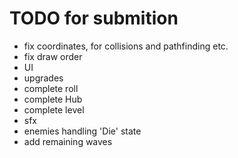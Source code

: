 # TODO for submition

- fix coordinates, for collisions and pathfinding etc.
- fix draw order
- UI
- upgrades
- complete roll
- complete Hub
- complete level
- sfx
- enemies handling 'Die' state
- add remaining waves
